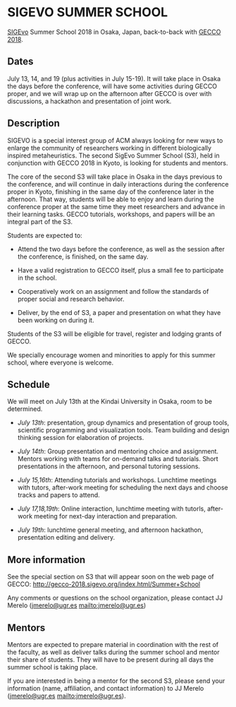 # SIGEVO     SUMMER     SCHOOL

[SIGEvo](https://sigevo.org) Summer School 2018 in Osaka, Japan, back-to-back with
[GECCO 2018](http://gecco-2018.sigevo.org/). 

## Dates

July 13, 14, and 19 (plus activities in July 15-19). It will take
place in Osaka the days before the conference, will have some
activities during GECCO proper, and we will wrap up on the afternoon
after GECCO is over with discussions, a hackathon and presentation of
joint work.

## Description

SIGEVO is a special interest group of ACM always looking for new ways
to enlarge the community of researchers working in different
biologically inspired metaheuristics. The second SigEvo Summer School
(S3), held in conjunction with GECCO 2018 in Kyoto, is looking for
students and mentors.

The core of the second S3 will take place in Osaka in the days
previous to the conference, and will continue in daily interactions
during the conference proper in Kyoto, finishing in the same day of
the conference later in the afternoon. That way, students will be able
to enjoy and learn during the conference proper at the same time they
meet researchers and advance in their learning tasks. GECCO tutorials,
workshops, and papers will be an integral part of the S3.


Students are expected to:

- Attend the two days before the conference, as well as the session after the conference, is finished, on the same day.

- Have a valid registration to GECCO itself, plus a small fee to  participate in the school.

- Cooperatively work on an assignment and follow the standards of
    proper social and research behavior.
	
- Deliver, by the end of S3, a paper and presentation on what they
  have been working on during it. 

Students of the S3 will be eligible for travel, register and lodging
grants of GECCO.

We specially encourage women and minorities to apply for this summer
school, where everyone is welcome. 

## Schedule

We will meet on July 13th at the Kindai University in Osaka, room to
be determined.

- *July 13th*: presentation, group dynamics and presentation of group
  tools, scientific programming and visualization tools. Team building
  and design thinking session for elaboration of projects.

- *July 14th*: Group presentation and mentoring choice and
  assignment. Mentors working with teams for on-demand talks and
  tutorials. Short presentations in the afternoon, and personal
  tutoring sessions.
- *July 15,16th*: Attending tutorials and workshops. Lunchtime
  meetings with tutors, after-work meeting for scheduling the next
  days and choose tracks and papers to attend.
- *July 17,18,19th*: Online interaction, lunchtime meeting with
  tutorls, after-work meeting for next-day interaction and
  preparation.
- *July 19th*: lunchtime general meeting, and afternoon hackathon,
  presentation editing and delivery.

## More information

See the special section on S3 that will appear soon on the web page of
GECCO: http://gecco-2018.sigevo.org/index.html/Summer+School

Any comments or questions on the school organization, please contact
JJ Merelo (jmerelo@ugr.es <mailto:jmerelo@ugr.es>)

## Mentors

Mentors are expected to prepare material in coordination with the rest
of the faculty, as well as deliver talks during the summer school and
mentor their share of students. They will have to be present during
all days the summer school is taking place. 

If you are interested in being a mentor for the second S3, please send
your information (name, affiliation, and contact information) to JJ
Merelo (jmerelo@ugr.es <mailto:jmerelo@ugr.es>).
